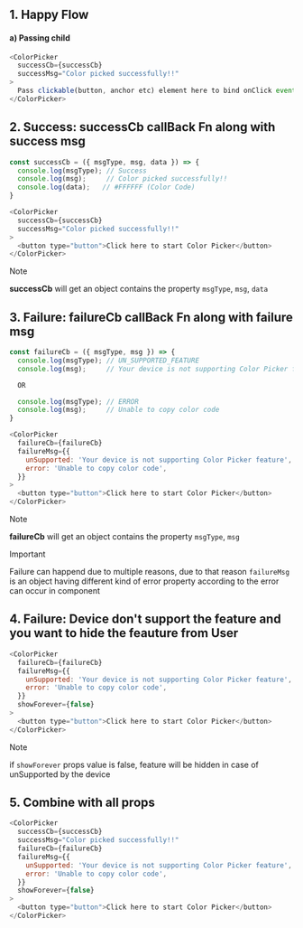 ## 1. Happy Flow 


#### a) Passing child

```js
<ColorPicker 
  successCb={successCb}
  successMsg="Color picked successfully!!"
>
  Pass clickable(button, anchor etc) element here to bind onClick event
</ColorPicker> 
```

## 2. Success: successCb callBack Fn along with success msg

```js
const successCb = ({ msgType, msg, data }) => {
  console.log(msgType); // Success
  console.log(msg);     // Color picked successfully!!
  console.log(data);   // #FFFFFF (Color Code)
}

<ColorPicker 
  successCb={successCb}
  successMsg="Color picked successfully!!"
>
  <button type="button">Click here to start Color Picker</button>
</ColorPicker>
```
> [!Note]
> **successCb** will get an object contains the property ```msgType```, ```msg```, ```data```

## 3. Failure: failureCb callBack Fn along with failure msg
```js
const failureCb = ({ msgType, msg }) => {
  console.log(msgType); // UN_SUPPORTED_FEATURE
  console.log(msg);     // Your device is not supporting Color Picker feature

  OR

  console.log(msgType); // ERROR
  console.log(msg);     // Unable to copy color code
}
```
```js
<ColorPicker 
  failureCb={failureCb}
  failureMsg={{
    unSupported: 'Your device is not supporting Color Picker feature',
    error: 'Unable to copy color code',
  }}
>
  <button type="button">Click here to start Color Picker</button>
</ColorPicker>
```
> [!Note]
> **failureCb** will get an object contains the property ```msgType```, ```msg```

> [!Important]
Failure can happend due to multiple reasons, due to that reason ```failureMsg``` is an object having different kind of error property according to the error can occur in component

## 4. Failure: Device don't support the feature and you want to hide the feauture from User
```js
<ColorPicker 
  failureCb={failureCb}
  failureMsg={{
    unSupported: 'Your device is not supporting Color Picker feature',
    error: 'Unable to copy color code',
  }}
  showForever={false}
>  
  <button type="button">Click here to start Color Picker</button>
</ColorPicker>
```
> [!Note]
> if ```showForever``` props value is false, feature will be hidden in case of unSupported by the device

## 5. Combine with all props
```js
<ColorPicker 
  successCb={successCb}
  successMsg="Color picked successfully!!"
  failureCb={failureCb}
  failureMsg={{
    unSupported: 'Your device is not supporting Color Picker feature',
    error: 'Unable to copy color code',
  }}
  showForever={false}
>
  <button type="button">Click here to start Color Picker</button>
</ColorPicker>
```